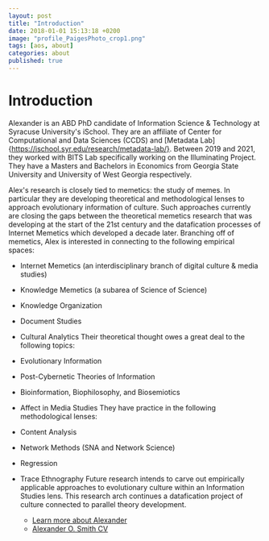 ```yaml
---
layout: post
title: "Introduction"
date: 2018-01-01 15:13:18 +0200
image: "profile_PaigesPhoto_crop1.png"
tags: [aos, about]
categories: about
published: true
---
```


# Introduction

Alexander is an ABD PhD candidate of Information Science & Technology at Syracuse University's iSchool. They are an affiliate of Center for Computational and Data Sciences (CCDS) and [Metadata Lab]{https://ischool.syr.edu/research/metadata-lab/}. Between 2019 and 2021, they worked with BITS Lab specifically working on the Illuminating Project. They have a Masters and Bachelors in Economics from Georgia State University and University of West Georgia respectively.

Alex's research is closely tied to memetics: the study of memes. In particular they are developing theoretical and methodological lenses to approach evolutionary information of culture. Such approaches currently are closing the gaps between the theoretical memetics research that was developing at the start of the 21st century and the datafication processes of Internet Memetics which developed a decade later. Branching off of memetics, Alex is interested in connecting to the following empirical spaces:
- Internet Memetics (an interdisciplinary branch of digital culture & media studies)
- Knowledge Memetics (a subarea of Science of Science)
- Knowledge Organization
- Document Studies
- Cultural Analytics
Their theoretical thought owes a great deal to the following topics:
- Evolutionary Information
- Post-Cybernetic Theories of Information
- Bioinformation, Biophilosophy, and Biosemiotics
- Affect in Media Studies
They have practice in the following methodological lenses:
- Content Analysis
- Network Methods (SNA and Network Science)
- Regression
- Trace Ethnography
Future research intends to carve out empirically applicable approaches to evolutionary culture within an Information Studies lens. This research arch continues a datafication project of culture connected to parallel theory development.

  * [Learn more about Alexander](/AboutAlexander/)
  * [Alexander O. Smith CV](/cv/)
